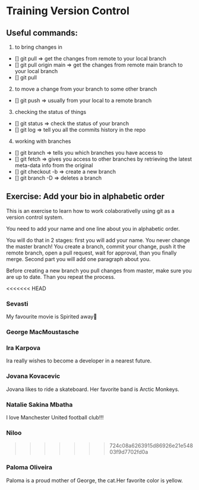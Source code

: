 # Training Version Control

## Useful commands:

1. to bring changes in

- [] git pull => get the changes from remote to your local branch
- [] git pull origin main => get the changes from remote main branch to your local branch
- [] git pull <branch you choose> <other branch you choose>

2. to move a change from your branch to some other branch

- [] git push => usually from your local to a remote branch

3. checking the status of things

- [] git status => check the status of your branch
- [] git log => tell you all the commits history in the repo

4. working with branches

- [] git branch => tells you which branches you have access to
- [] git fetch => gives you access to other branches by retrieving the latest meta-data info from the original
- [] git checkout -b <new branch name> => create a new branch
- [] git branch -D <branch you want to delete> => deletes a branch

## Exercise: Add your bio in alphabetic order

This is an exercise to learn how to work colaborativelly using git as a version control system.

You need to add your name and one line about you in alphabetic order.

You will do that in 2 stages: first you will add your name. You never change the master branch! You create a branch, commit your change, push it the remote branch, open a pull request, wait for approval, than you finally merge. Second part you will add one paragraph about you.

Before creating a new branch you pull changes from master, make sure you are up to date. Than you repeat the process.

<<<<<<< HEAD

### Sevasti

My favourite movie is Spirited away🌸

### George MacMoustasche

### Ira Karpova

Ira really wishes to become a developer in a nearest future.

### Jovana Kovacevic

Jovana likes to ride a skateboard. Her favorite band is Arctic Monkeys.

### Natalie Sakina Mbatha

I love Manchester United football club!!!

### Niloo

> > > > > > > 724c08a6263915d86926e21e54803f9d7702fd0a

### Paloma Oliveira

Paloma is a proud mother of George, the cat.Her favorite color is yellow.
